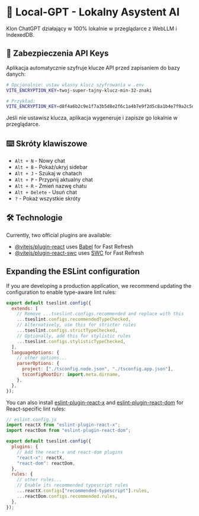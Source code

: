 # 🤖 Local-GPT - Lokalny Asystent AI

Klon ChatGPT działający w 100% lokalnie w przeglądarce z WebLLM i IndexedDB.

## 🔐 Zabezpieczenia API Keys

Aplikacja automatycznie szyfruje klucze API przed zapisaniem do bazy danych:

```bash
# Opcjonalnie: ustaw własny klucz szyfrowania w .env
VITE_ENCRYPTION_KEY=twoj-super-tajny-klucz-min-32-znaki

# Przykład:
VITE_ENCRYPTION_KEY=d8f4a6b2c9e1f7a3b5d8e2f6c1a4b7e9f2d5c8a1b4e7f9a2c5d8e1b4f7a9c2d5
```

Jeśli nie ustawisz klucza, aplikacja wygeneruje i zapisze go lokalnie w przeglądarce.

## ⌨️ Skróty klawiszowe

- `Alt + N` - Nowy chat
- `Alt + B` - Pokaż/ukryj sidebar
- `Alt + J` - Szukaj w chatach
- `Alt + P` - Przypnij aktualny chat
- `Alt + R` - Zmień nazwę chatu
- `Alt + Delete` - Usuń chat
- `?` - Pokaż wszystkie skróty

## 🛠️ Technologie

Currently, two official plugins are available:

- [@vitejs/plugin-react](https://github.com/vitejs/vite-plugin-react/blob/main/packages/plugin-react) uses [Babel](https://babeljs.io/) for Fast Refresh
- [@vitejs/plugin-react-swc](https://github.com/vitejs/vite-plugin-react/blob/main/packages/plugin-react-swc) uses [SWC](https://swc.rs/) for Fast Refresh

## Expanding the ESLint configuration

If you are developing a production application, we recommend updating the configuration to enable type-aware lint rules:

```js
export default tseslint.config({
  extends: [
    // Remove ...tseslint.configs.recommended and replace with this
    ...tseslint.configs.recommendedTypeChecked,
    // Alternatively, use this for stricter rules
    ...tseslint.configs.strictTypeChecked,
    // Optionally, add this for stylistic rules
    ...tseslint.configs.stylisticTypeChecked,
  ],
  languageOptions: {
    // other options...
    parserOptions: {
      project: ["./tsconfig.node.json", "./tsconfig.app.json"],
      tsconfigRootDir: import.meta.dirname,
    },
  },
});
```

You can also install [eslint-plugin-react-x](https://github.com/Rel1cx/eslint-react/tree/main/packages/plugins/eslint-plugin-react-x) and [eslint-plugin-react-dom](https://github.com/Rel1cx/eslint-react/tree/main/packages/plugins/eslint-plugin-react-dom) for React-specific lint rules:

```js
// eslint.config.js
import reactX from "eslint-plugin-react-x";
import reactDom from "eslint-plugin-react-dom";

export default tseslint.config({
  plugins: {
    // Add the react-x and react-dom plugins
    "react-x": reactX,
    "react-dom": reactDom,
  },
  rules: {
    // other rules...
    // Enable its recommended typescript rules
    ...reactX.configs["recommended-typescript"].rules,
    ...reactDom.configs.recommended.rules,
  },
});
```
